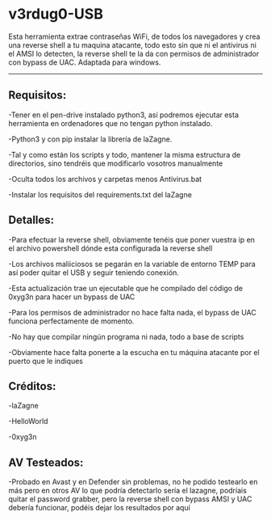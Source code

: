 # v3rdug0-USB
Esta herramienta extrae contraseñas WiFi, de todos los navegadores y crea una reverse shell a tu maquina atacante, todo esto sin que ni el antivirus ni el AMSI lo detecten, la reverse shell te la da con permisos de administrador con bypass de UAC. Adaptada para windows.

----
Requisitos:
----
-Tener en el pen-drive instalado python3, así podremos ejecutar esta herramienta en ordenadores que no tengan python instalado.

-Python3 y con pip instalar la librería de laZagne.

-Tal y como están los scripts y todo, mantener la misma estructura de directorios, sino tendréis que modificarlo vosotros manualmente

-Oculta todos los archivos y carpetas menos Antivirus.bat

-Instalar los requisitos del requirements.txt del laZagne

Detalles:
----
-Para efectuar la reverse shell, obviamente tenéis que poner vuestra ip en el archivo powershell dónde esta configurada la reverse shell

-Los archivos maliiciosos se pegarán en la variable de entorno TEMP para así poder quitar el USB y seguir teniendo conexión.

-Esta actualización trae un ejecutable que he compilado del código de 0xyg3n para hacer un bypass de UAC

-Para los permisos de administrador no hace falta nada, el bypass de UAC funciona perfectamente de momento.

-No hay que compilar ningún programa ni nada, todo a base de scripts

-Obviamente hace falta ponerte a la escucha en tu máquina atacante por el puerto que le indiques

Créditos:
----
-laZagne

-HelloWorld

-0xyg3n

AV Testeados:
----
-Probado en Avast y en Defender sin problemas, no he podido testearlo en más pero en otros AV lo que podría detectarlo sería el lazagne, podríais quitar el password grabber, pero la reverse shell con bypass AMSI y UAC debería funcionar, podéis dejar los resultados por aquí

